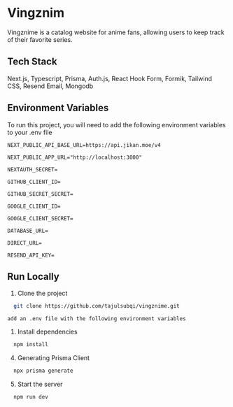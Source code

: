 # Vingznim

Vingznime is a catalog website for anime fans, allowing users to keep track of their favorite series.

## Tech Stack

Next.js, Typescript, Prisma, Auth.js, React Hook Form, Formik, Tailwind CSS, Resend Email, Mongodb

## Environment Variables

To run this project, you will need to add the following environment variables to your .env file

`NEXT_PUBLIC_API_BASE_URL=https://api.jikan.moe/v4`

`NEXT_PUBLIC_APP_URL="http://localhost:3000"`

`NEXTAUTH_SECRET=`

`GITHUB_CLIENT_ID=`

`GITHUB_SECRET_SECRET=`

`GOOGLE_CLIENT_ID=`

`GOOGLE_CLIENT_SECRET=`

`DATABASE_URL=`

`DIRECT_URL=`

`RESEND_API_KEY=`

## Run Locally

1. Clone the project

```bash
  git clone https://github.com/tajulsubqi/vingznime.git
```

    add an .env file with the following environment variables

1. Install dependencies

```bash
  npm install
```

4. Generating Prisma Client

```bash
  npx prisma generate
```

5. Start the server

```bash
  npm run dev
```
